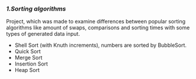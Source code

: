 ### ***1.Sorting algorithms*** 
Project, which was made to examine differences between popular sorting algorithms like amount of 
swaps, comparisons and sorting times with some types of generated data input.
- Shell Sort (with Knuth increments), numbers are sorted by BubbleSort.
- Quick Sort
- Merge Sort
- Insertion Sort
- Heap Sort 